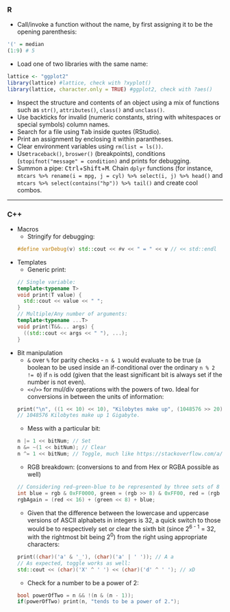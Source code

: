 ### R
- Call/invoke a function without the name, by first assigning it to be the opening parenthesis:
```r
'(' = median
(1:9) # 5
```
- Load one of two libraries with the same name:
```r 
lattice <- "ggplot2"
library(lattice) #lattice, check with ?xyplot()
library(lattice, character.only = TRUE) #ggplot2, check with ?aes()
```
- Inspect the structure and contents of an object using a mix of functions such as `str()`, `attributes()`, `class()` and `unclass()`.
- Use backticks for invalid (numeric constants, string with whitespaces or special symbols) column names.
- Search for a file using <kbd>Tab</kbd> inside quotes (RStudio).
- Print an assignment by enclosing it within parantheses.
- Clear environment variables using `rm(list = ls())`.
- Use`traceback()`, `broswer()` (breakpoints), conditions (`stopifnot("message" = condition)` and prints for debugging.
- Summon a pipe: <kbd>Ctrl</kbd>+<kbd>Shift</kbd>+<kbd>M</kbd>. Chain `dplyr` functions (for instance, `mtcars %>% rename(i = mpg, j = cyl) %>% select(i, j) %>% head()` and `mtcars %>% select(contains("hp")) %>% tail()` and create cool combos.
___
### C++
- Macros
  - Stringify for debugging:
  ```cpp
  #define varDebug(v) std::cout << #v << " = " << v // << std::endl
  ```
- Templates
  - Generic print:
  ```cpp
  // Single variable:
  template<typename T>
  void print(T value) {
    std::cout << value << " ";
  }  
  // Multiple/Any number of arguments:
  template<typename ...T>
  void print(T&&... args) {
    ((std::cout << args << " "), ...);
  }
  ```
- Bit manipulation
  - `&` over `%` for parity checks - `n & 1` would evaluate to be true (a boolean to be used inside an if-conditional over the ordinary `n % 2 != 0`) if `n` is odd (given that the least significant bit is always set if the number is not even).
  - `<<`/`>>` for mul/div operations with the powers of two. Ideal for conversions in between the units of information:
  ```cpp
  print("\n", ((1 << 10) << 10), "Kilobytes make up", (1048576 >> 20), "Gigabyte.");
  // 1048576 Kilobytes make up 1 Gigabyte. 
  ```
  - Mess with a particular bit:
  ```cpp
  n |= 1 << bitNum; // Set
  n &= ~(1 << bitNum); // Clear
  n ^= 1 << bitNum; // Toggle, much like https://stackoverflow.com/a/60946658/11422223
  ```  
  - RGB breakdown: (conversions to and from Hex or RGBA possible as well)
  ```cpp 
  // Considering red-green-blue to be represented by three sets of 8 bits, from left to right or from the MSB to the LSB:
  int blue = rgb & 0xFF0000, green = (rgb >> 8) & 0xFF00, red = (rgb >> 16) & 0xFF;
  rgbAgain = (red << 16) + (green << 8) + blue; 
  ```
  - Given that the difference between the lowercase and uppercase versions of ASCII alphabets in integers is 32, a quick switch to those would be to respectively set or clear the sixth bit (since 2<sup>6 - 1</sup> = 32, with the rightmost bit being 2<sup>0</sup>) from the right using appropriate characters: 
  ```cpp
  print((char)('a' & '_'), (char)('a' | ' ')); // A a
  // As expected, toggle works as well:
  std::cout << (char)('X' ^ ' ') << (char)('d' ^ ' '); // xD 
  ```
  - Check for a number to be a power of 2:
  ```cpp
  bool powerOfTwo = n && !(n & (n - 1));
  if(powerOfTwo) print(n, "tends to be a power of 2.");
  ```
